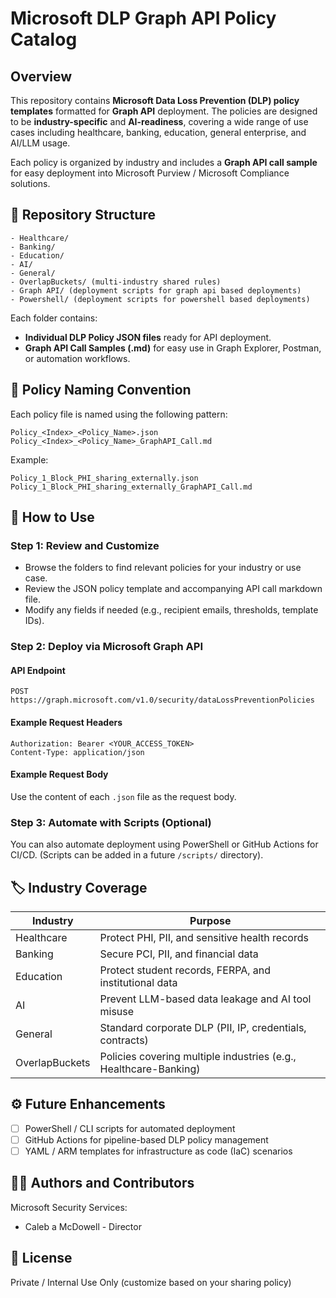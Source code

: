 # Microsoft DLP Graph API Policy Catalog

## Overview

This repository contains **Microsoft Data Loss Prevention (DLP) policy templates** formatted for **Graph API** deployment. The policies are designed to be **industry-specific** and **AI-readiness**, covering a wide range of use cases including healthcare, banking, education, general enterprise, and AI/LLM usage. 

Each policy is organized by industry and includes a **Graph API call sample** for easy deployment into Microsoft Purview / Microsoft Compliance solutions.

## 📂 Repository Structure

```
- Healthcare/
- Banking/
- Education/
- AI/
- General/
- OverlapBuckets/ (multi-industry shared rules)
- Graph API/ (deployment scripts for graph api based deployments)
- Powershell/ (deployment scripts for powershell based deployments) 
```

Each folder contains:
- **Individual DLP Policy JSON files** ready for API deployment.
- **Graph API Call Samples (.md)** for easy use in Graph Explorer, Postman, or automation workflows.

## 📜 Policy Naming Convention

Each policy file is named using the following pattern:

```
Policy_<Index>_<Policy_Name>.json
Policy_<Index>_<Policy_Name>_GraphAPI_Call.md
```

Example:
```
Policy_1_Block_PHI_sharing_externally.json
Policy_1_Block_PHI_sharing_externally_GraphAPI_Call.md
```

## 🚀 How to Use

### Step 1: Review and Customize

- Browse the folders to find relevant policies for your industry or use case.
- Review the JSON policy template and accompanying API call markdown file.
- Modify any fields if needed (e.g., recipient emails, thresholds, template IDs).

### Step 2: Deploy via Microsoft Graph API

#### API Endpoint

```
POST https://graph.microsoft.com/v1.0/security/dataLossPreventionPolicies
```

#### Example Request Headers

```
Authorization: Bearer <YOUR_ACCESS_TOKEN>
Content-Type: application/json
```

#### Example Request Body

Use the content of each `.json` file as the request body.

### Step 3: Automate with Scripts (Optional)

You can also automate deployment using PowerShell or GitHub Actions for CI/CD. (Scripts can be added in a future `/scripts/` directory).

## 🏷️ Industry Coverage

| Industry       | Purpose                                                    |
|----------------|------------------------------------------------------------|
| Healthcare     | Protect PHI, PII, and sensitive health records              |
| Banking        | Secure PCI, PII, and financial data                        |
| Education      | Protect student records, FERPA, and institutional data     |
| AI             | Prevent LLM-based data leakage and AI tool misuse          |
| General        | Standard corporate DLP (PII, IP, credentials, contracts)   |
| OverlapBuckets | Policies covering multiple industries (e.g., Healthcare-Banking) |

## ⚙️ Future Enhancements

- [ ] PowerShell / CLI scripts for automated deployment
- [ ] GitHub Actions for pipeline-based DLP policy management
- [ ] YAML / ARM templates for infrastructure as code (IaC) scenarios

## 🧑‍💼 Authors and Contributors
Microsoft Security Services:

- Caleb a McDowell - Director

## 📄 License

Private / Internal Use Only (customize based on your sharing policy)
